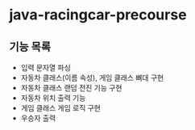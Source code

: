 # java-racingcar-precourse

## 기능 목록

- 입력 문자열 파싱
- 자동차 클래스(이름 속성), 게임 클래스 뼈대 구현
- 자동차 클래스 랜덤 전진 기능 구현
- 자동차 위치 출력 기능
- 게임 클래스 게임 로직 구현
- 우승자 출력